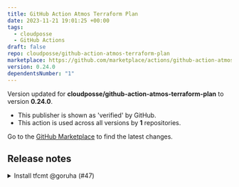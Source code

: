 ```yaml
---
title: GitHub Action Atmos Terraform Plan
date: 2023-11-21 19:01:25 +00:00
tags:
  - cloudposse
  - GitHub Actions
draft: false
repo: cloudposse/github-action-atmos-terraform-plan
marketplace: https://github.com/marketplace/actions/github-action-atmos-terraform-plan
version: 0.24.0
dependentsNumber: "1"
---
```



Version updated for **cloudposse/github-action-atmos-terraform-plan** to version **0.24.0**.
- This publisher is shown as 'verified' by GitHub.
- This action is used across all versions by **1** repositories.

Go to the [GitHub Marketplace](https://github.com/marketplace/actions/github-action-atmos-terraform-plan) to find the latest changes.

## Release notes

<details>
  <summary>Install tfcmt @goruha (#47)</summary>

  ## what

* Install tfcmt to toolchain dir

## why

* Old action `shmokmt/actions-setup-tfcmt@v2` installed `tfcmt` to global directory that lead to conflicts


</details>

